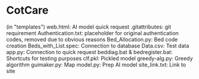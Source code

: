 # CotCare
 
 (in "templates") web.html: AI model quick request
 .gitattributes: git requirement
 Authentication.txt: placeholder for original authentication codes, removed due to obvious reasons
 Bed_Allocation.py: Bed code creation
 Beds_with_List.spec: Connection to database
 Data.csv: Test data
 app.py: Connection to quick request
 beddiag.bat & bedregister.bat: Shortcuts for testing purposes
 clf.pkl: Pickled model
 greedy-alg.py: Greedy algorithm
 guimaker.py: Map
 model.py: Prep AI model
 site_link.txt: Link to site

